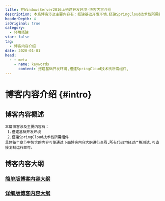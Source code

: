 ```yaml
---
title: 在WindowsServer2016上搭建开发环境-博客内容介绍
description: 本篇博客涉及主要内容有：搭建基础开发环境,搭建SpringCloud技术栈所需组件,具体每个章节中包含的内容可使通过下面博客内容大纲进行查看,所有代码均经过严格测试,可直接复制运行即可。
headerDepth: 4
isOriginal: true
category:
  - 环境搭建
star: false
tag:
  - 博客内容介绍
date: 2020-01-01
head:
  - - meta
    - name: keywords
      content: 搭建基础开发环境,搭建SpringCloud技术栈所需组件,
---
```

<Banner localtion="/banner/particles/particles.html"/>

# 博客内容介绍 {#intro}
## 博客内容概述
    本篇博客涉及主要内容有：
     1.搭建基础开发环境
     2.搭建SpringCloud技术栈所需组件
	具体每个章节中包含的内容可使通过下面博客内容大纲进行查看,所有代码均经过严格测试,可直接复制运行即可。
## 博客内容大纲

###	<a href="/enhance/markmap/environment/windows/windows-server2016/windows-server2016-outline2.html" target="_blank">简单版博客内容大纲</a>
<!--最深展示二级标题内容-->
<Markmap localtion="/enhance/markmap/environment/windows/windows-server2016/windows-server2016-outline2.html" height="500rem"/>

>
<!--最深展示五级标题内容-->
###	<a href="/enhance/markmap/environment/windows/windows-server2016/windows-server2016-outline3.html" target="_blank">详细版博客内容大纲</a>
<Markmap localtion="/enhance/markmap/environment/windows/windows-server2016/windows-server2016-outline3.html" height="600rem"/>

<HideSideBar/>

